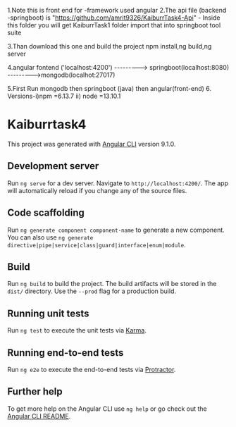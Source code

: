 1.Note this is front end for -framework used angular
2.The api file (backend -springboot) is "https://github.com/amrit9326/KaiburrTask4-Api" - Inside this folder you will get 
KaiburrTask1 folder import that into springboot tool suite

3.Than download this one and build the project npm install,ng build,ng server

4.angular fontend ('localhost:4200') ---------> springboot(localhost:8080) --------->mongodb(localhot:27017)

5.First Run mongodb then springboot (java) then angular(front-end)
6. Versions-i)npm =6.13.7 ii) node =13.10.1


# Kaiburrtask4

This project was generated with [Angular CLI](https://github.com/angular/angular-cli) version 9.1.0.

## Development server

Run `ng serve` for a dev server. Navigate to `http://localhost:4200/`. The app will automatically reload if you change any of the source files.

## Code scaffolding

Run `ng generate component component-name` to generate a new component. You can also use `ng generate directive|pipe|service|class|guard|interface|enum|module`.

## Build

Run `ng build` to build the project. The build artifacts will be stored in the `dist/` directory. Use the `--prod` flag for a production build.

## Running unit tests

Run `ng test` to execute the unit tests via [Karma](https://karma-runner.github.io).

## Running end-to-end tests

Run `ng e2e` to execute the end-to-end tests via [Protractor](http://www.protractortest.org/).

## Further help

To get more help on the Angular CLI use `ng help` or go check out the [Angular CLI README](https://github.com/angular/angular-cli/blob/master/README.md).
